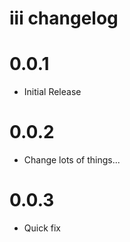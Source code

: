 # iii changelog

# 0.0.1

- Initial Release


# 0.0.2

- Change lots of things...

# 0.0.3

- Quick fix
